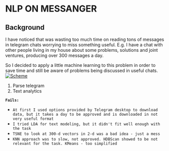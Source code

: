 # NLP ON MESSANGER  

## Background
I have noticed that was wasting too much time on reading tons of messages in telegram chats worrying to miss something useful. E.g. I have a chat with other people living in my house about some problems, solutions and joint ventures, producing over 300 messages a day. 

So I decided to apply a little machine learning to this problem in order to save time and still be aware of problems being discussed in useful chats.
[![Scheme](https://i.ibb.co/6swP3VN/nlp-route.png)](https://i.ibb.co/6swP3VN/nlp-route.png)

1. Parse telegram
2. Text analytics

**`Fails:`**  
- `At first I used options provided by Telegram desktop to download data, but it takes a day to be approved and is downloaded in not very useful format`
- `I tried LDA for text modeling, but it didn't fit well enough with the task`
- `TSNE to look at 300-d vectors in 2-d was a bad idea - just a mess`
- `KNN approach was to slow, not approved. HDBScan showed to be not relevant for the task. KMeans - too simplified`
